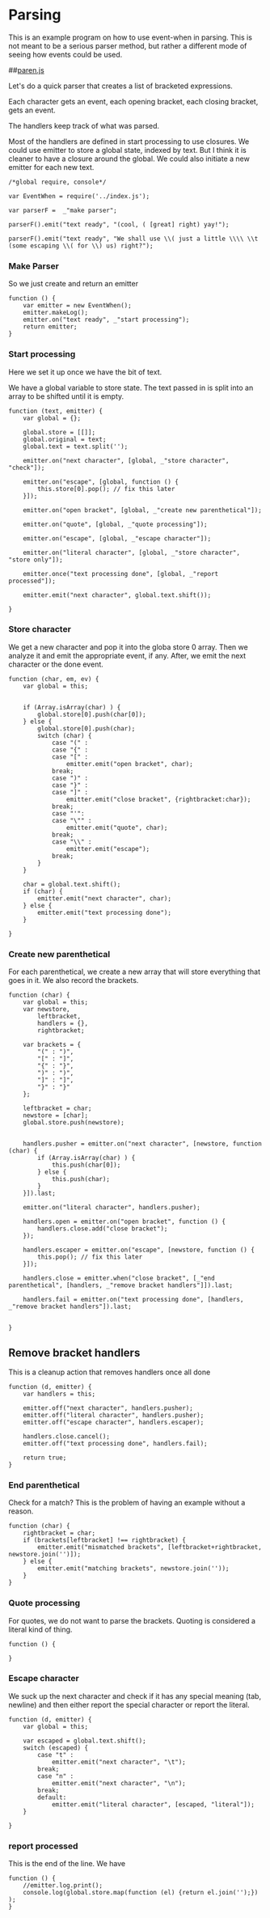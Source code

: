 # Parsing

This is an example program on how to use event-when in parsing. This is not meant to be a serious parser method, but rather a different mode of seeing how events could be used. 

##[paren.js](#paren.js "save: |jshint")

Let's do a quick parser that creates a list of bracketed expressions. 

Each character gets an event, each opening bracket, each closing bracket, gets an event. 

The handlers keep track of what was parsed. 

Most of the handlers are defined in start processing to use closures. We could use emitter to store a global state, indexed by text. But I think it is cleaner to have a closure around the global. We could also initiate a new emitter for each new text. 

    /*global require, console*/

    var EventWhen = require('../index.js');

    var parserF =  _"make parser";

    parserF().emit("text ready", "(cool, ( [great] right) yay!");

    parserF().emit("text ready", "We shall use \\( just a little \\\\ \\t (some escaping \\( for \\) us) right?");


### Make Parser

So we just create and return an emitter

    function () {
        var emitter = new EventWhen();
        emitter.makeLog();
        emitter.on("text ready", _"start processing");
        return emitter;
    }

### Start processing

Here we set it up once we have the bit of text.

We have a global variable to store state. The text passed in is split into an array to be shifted until it is empty. 


    function (text, emitter) {
        var global = {};

        global.store = [[]];
        global.original = text;
        global.text = text.split('');

        emitter.on("next character", [global, _"store character", "check"]);

        emitter.on("escape", [global, function () {
            this.store[0].pop(); // fix this later 
        }]);

        emitter.on("open bracket", [global, _"create new parenthetical"]);

        emitter.on("quote", [global, _"quote processing"]);

        emitter.on("escape", [global, _"escape character"]);

        emitter.on("literal character", [global, _"store character", "store only"]);

        emitter.once("text processing done", [global, _"report processed"]);

        emitter.emit("next character", global.text.shift());

    }

### Store character

We get a new character and pop it into the globa store 0 array. Then we analyze it and emit the appropriate event, if any. After, we emit the next character or the done event.

    function (char, em, ev) {
        var global = this;


        if (Array.isArray(char) ) {
            global.store[0].push(char[0]);            
        } else {
            global.store[0].push(char);                              
            switch (char) {
                case "(" :
                case "{" :
                case "[" :
                    emitter.emit("open bracket", char);
                break;
                case ")" :
                case "}" :
                case "]" :
                    emitter.emit("close bracket", {rightbracket:char});
                break;
                case "'":
                case "\"" :
                    emitter.emit("quote", char);
                break;
                case "\\" :
                    emitter.emit("escape");
                break;
            }
        }

        char = global.text.shift();
        if (char) {
            emitter.emit("next character", char);
        } else {
            emitter.emit("text processing done");
        }

    }

### Create new parenthetical

For each parenthetical, we create a new array that will store everything that goes in it. We also record the brackets. 

    function (char) {
        var global = this;
        var newstore,
            leftbracket,
            handlers = {},  
            rightbracket;

        var brackets = {
            "(" : ")",
            "[" : "]",
            "{" : "}",
            ")" : ")",
            "]" : "]",
            "}" : "}"
        };

        leftbracket = char; 
        newstore = [char];
        global.store.push(newstore);


        handlers.pusher = emitter.on("next character", [newstore, function (char) {
            if (Array.isArray(char) ) {
                this.push(char[0]);                
            } else {
                this.push(char);
            }
        }]).last;

        emitter.on("literal character", handlers.pusher);

        handlers.open = emitter.on("open bracket", function () {
            handlers.close.add("close bracket");
        });

        handlers.escaper = emitter.on("escape", [newstore, function () {
            this.pop(); // fix this later 
        }]);

        handlers.close = emitter.when("close bracket", [_"end parenthetical", [handlers, _"remove bracket handlers"]]).last;

        handlers.fail = emitter.on("text processing done", [handlers, _"remove bracket handlers"]).last;


    }

## Remove bracket handlers

This is a cleanup action that removes handlers once all done

    function (d, emitter) {
        var handlers = this;

        emitter.off("next character", handlers.pusher);
        emitter.off("literal character", handlers.pusher);
        emitter.off("escape character", handlers.escaper);

        handlers.close.cancel();
        emitter.off("text processing done", handlers.fail);

        return true;
    }


### End parenthetical

Check for a match? This is the problem of having an example without a reason.

    function (char) {
        rightbracket = char;
        if (brackets[leftbracket] !== rightbracket) {
            emitter.emit("mismatched brackets", [leftbracket+rightbracket, newstore.join('')]);
        } else {
            emitter.emit("matching brackets", newstore.join(''));
        }
    }

### Quote processing

For quotes, we do not want to parse the brackets. Quoting is considered a literal kind of thing. 

    function () {

    }

### Escape character

We suck up the next character and check if it has any special meaning (tab, newline) and then either report the special character or report the literal. 

    function (d, emitter) {
        var global = this;

        var escaped = global.text.shift(); 
        switch (escaped) {
            case "t" : 
                emitter.emit("next character", "\t");
            break;
            case "n" : 
                emitter.emit("next character", "\n");
            break;
            default: 
                emitter.emit("literal character", [escaped, "literal"]);
        }

    }

### report processed

This is the end of the line. We have 

    function () {
        //emitter.log.print();
        console.log(global.store.map(function (el) {return el.join('');}) );
    }
